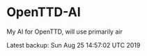 # OpenTTD-AI
My AI for OpenTTD, will use primarily air

Latest backup: Sun Aug 25 14:57:02 UTC 2019
